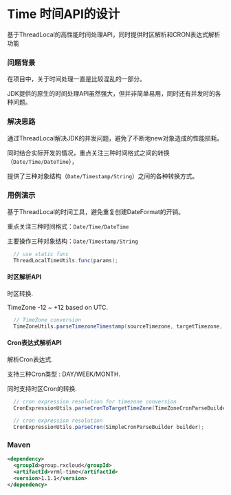 # Time 时间API的设计

基于ThreadLocal的高性能时间处理API，同时提供时区解析和CRON表达式解析功能

### 问题背景

在项目中，关于时间处理一直是比较混乱的一部分。

JDK提供的原生的时间处理API虽然强大，但并非简单易用，同时还有并发时的各种问题。

### 解决思路

通过ThreadLocal解决JDK的并发问题，避免了不断地new对象造成的性能损耗。

同时结合实际开发的情况，重点关注三种时间格式之间的转换（`Date/Time/DateTime`），

提供了三种对象结构（`Date/Timestamp/String`）之间的各种转换方式。
 
### 用例演示

基于ThreadLocal的时间工具，避免重复创建DateFormat的开销。

重点关注三种时间格式：`Date/Time/DateTime`

主要操作三种对象结构：`Date/Timestamp/String`

```java
  // use static func
  ThreadLocalTimeUtils.func(params);
```

#### 时区解析API

时区转换.

TimeZone -12 ~ +12 based on UTC.

```java
  // TimeZone conversion
  TimeZoneUtils.parseTimezoneTimestamp(sourceTimezone, targetTimezone, sourceTimestamp);
```

#### Cron表达式解析API

解析Cron表达式.

支持三种Cron类型 : DAY/WEEK/MONTH.

同时支持时区Cron的转换.

```java
  // cron expression resolution for timezone conversion
  CronExpressionUtils.parseCronToTargetTimeZone(TimeZoneCronParseBuilder builder);
  
  // cron expression resolution
  CronExpressionUtils.parseCron(SimpleCronParseBuilder builder);
```

### Maven

```xml
<dependency>
  <groupId>group.rxcloud</groupId>
  <artifactId>vrml-time</artifactId>
  <version>1.1.1</version>
</dependency>
```